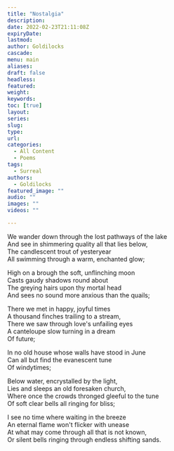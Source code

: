 ```yaml
---
title: "Nostalgia"
description: 
date: 2022-02-23T21:11:08Z
expiryDate:
lastmod: 
author: Goldilocks
cascade:
menu: main
aliases:
draft: false
headless:
featured:
weight:
keywords:
toc: [true]
layout:
series:
slug:
type:
url:
categories:
  - All Content
  - Poems
tags:
  - Surreal
authors:
  - Goldilocks
featured_image: ""
audio: ""
images: ""
videos: ""

---
```


We wander down through the lost pathways of the lake  
And see in shimmering quality all that lies below,  
The candlescent trout of yesteryear  
All swimming through a warm, enchanted glow;  

High on a brough the soft, unflinching moon  
Casts gaudy shadows round about  
The greying hairs upon thy mortal head  
And sees no sound more anxious than the quails;  

There we met in happy, joyful times  
A thousand finches trailing to a stream,  
There we saw through love's unfailing eyes  
A canteloupe slow turning in a dream  
Of future;  

In no old house whose walls have stood in June  
Can all but find the evanescent tune  
Of windytimes;  

Below water, encrystalled by the light,  
Lies and sleeps an old foresaken church,  
Where once the crowds thronged gleeful to the tune  
Of soft clear bells all ringing for bliss;  

I see no time where waiting in the breeze  
An eternal flame won't flicker with unease  
At what may come through all that is not known,  
Or silent bells ringing through endless shifting sands.  
